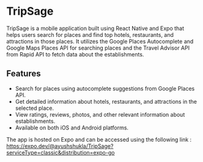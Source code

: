 # TripSage

TripSage is a mobile application built using React Native and Expo that helps users search for places and find top hotels, restaurants, and attractions in those places. It utilizes the Google Places Autocomplete and Google Maps Places API for searching places and the Travel Advisor API from Rapid API to fetch data about the establishments.

## Features

-   Search for places using autocomplete suggestions from Google Places API.
-   Get detailed information about hotels, restaurants, and attractions in the selected place.
-   View ratings, reviews, photos, and other relevant information about establishments.
-   Available on both iOS and Android platforms.

The app is hosted on Expo and can be accessed using the following link : https://expo.dev/@ayushshukla/TripSage?serviceType=classic&distribution=expo-go
